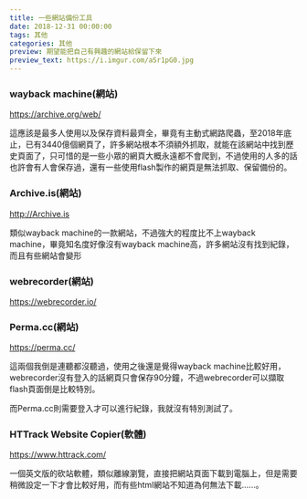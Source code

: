 ```yaml
---
title: 一些網站備份工具
date: 2018-12-31 00:00:00
tags: 其他
categories: 其他
preview: 期望能把自己有興趣的網站給保留下來
preview_text: https://i.imgur.com/aSr1pG0.jpg
---
```


### wayback machine(網站)

https://archive.org/web/

這應該是最多人使用以及保存資料最齊全，畢竟有主動式網路爬蟲，至2018年底止，已有3440億個網頁了，許多網站根本不須額外抓取，就能在該網站中找到歷史頁面了，只可惜的是一些小眾的網頁大概永遠都不會爬到，不過使用的人多的話也許會有人會保存過，還有一些使用flash製作的網頁是無法抓取、保留備份的。

### Archive.is(網站)

http://Archive.is

類似wayback machine的一款網站，不過強大的程度比不上wayback machine，畢竟知名度好像沒有wayback machine高，許多網站沒有找到紀錄，而且有些網站會變形

### webrecorder(網站)

https://webrecorder.io/

### Perma.cc(網站)

https://perma.cc/

這兩個我倒是連聽都沒聽過，使用之後還是覺得wayback machine比較好用，webrecorder沒有登入的話網頁只會保存90分鐘，不過webrecorder可以擷取flash頁面倒是比較特別。

而Perma.cc則需要登入才可以進行紀錄，我就沒有特別測試了。

### HTTrack Website Copier(軟體)

https://www.httrack.com/

一個英文版的砍站軟體，類似離線瀏覽，直接把網站頁面下載到電腦上，但是需要稍微設定一下才會比較好用，而有些html網站不知道為何無法下載......。